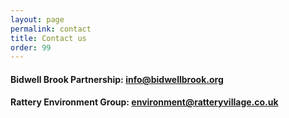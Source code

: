 ```yaml
---
layout: page
permalink: contact
title: Contact us
order: 99
---
```


#### Bidwell Brook Partnership: [info@bidwellbrook.org](mailto:info@bidwellbrook.org)

#### Rattery Environment Group: [environment@ratteryvillage.co.uk](mailto:environment@ratteryvillage.co.uk)